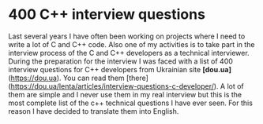 # 400 C++ interview questions

Last several years I have often been working on projects where I need to write a lot of C and C++ code. Also one of my activities is to take part in the interview process of the C and C++ developers as a technical interviewer. During the preparation for the interview I was faced with a list of 400 interview questions for C++ developers from Ukrainian site **[dou.ua]**(https://dou.ua). You can read them [there] (https://dou.ua/lenta/articles/interview-questions-c-developer/). 
A lot of them are simple and I never use them in my real interview but this is the most complete list of the c++ technical questions I have ever seen. For this reason I have decided to translate them into English. 

